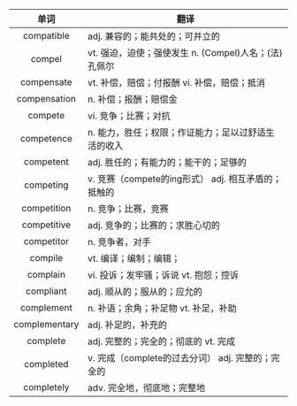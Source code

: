 |单词|翻译  |
|:--:|--| 
|	compatible  		|		adj. 兼容的；能共处的；可并立的	|		
|	compel  		|		vt. 强迫，迫使；强使发生 n. (Compel)人名；(法)孔佩尔	|		
|	compensate  		|		vt. 补偿，赔偿；付报酬 vi. 补偿，赔偿；抵消	|		
|	compensation  		|		n. 补偿；报酬；赔偿金	|		
|	compete  		|		vi. 竞争；比赛；对抗	|		
|	competence  		|		n. 能力，胜任；权限；作证能力；足以过舒适生活的收入	|		
|	competent  		|		adj. 胜任的；有能力的；能干的；足够的	|		
|	competing  		|		v. 竞赛（compete的ing形式） adj. 相互矛盾的；抵触的	|		
|	competition  		|		n. 竞争；比赛，竞赛	|		
|	competitive  		|		adj. 竞争的；比赛的；求胜心切的	|		
|	competitor  		|		n. 竞争者，对手	|		
|	compile  		|		vt. 编译；编制；编辑；	|		
|	complain  		|		vi. 投诉；发牢骚；诉说 vt. 抱怨；控诉	|		
|	compliant  		|		adj. 顺从的；服从的；应允的	|		
|	complement  		|		n. 补语；余角；补足物 vt. 补足，补助	|		
|	complementary  		|		adj. 补足的，补充的	|		
|	complete  		|		adj. 完整的；完全的；彻底的 vt. 完成	|		
|	completed  		|		v. 完成（complete的过去分词） adj. 完整的；完全的	|		
|	completely  		|		adv. 完全地，彻底地；完整地	|		
